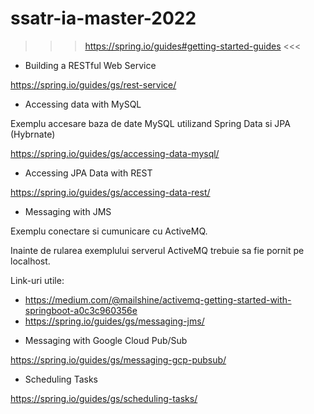 # ssatr-ia-master-2022

>>> https://spring.io/guides#getting-started-guides <<<

* Building a RESTful Web Service

https://spring.io/guides/gs/rest-service/

* Accessing data with MySQL

Exemplu accesare baza de date MySQL utilizand Spring Data si JPA (Hybrnate)

https://spring.io/guides/gs/accessing-data-mysql/

* Accessing JPA Data with REST

https://spring.io/guides/gs/accessing-data-rest/

* Messaging with JMS

Exemplu conectare si cumunicare cu ActiveMQ.

Inainte de rularea exemplului serverul ActiveMQ trebuie sa fie pornit pe localhost.

Link-uri utile:
- https://medium.com/@mailshine/activemq-getting-started-with-springboot-a0c3c960356e 
- https://spring.io/guides/gs/messaging-jms/ 

* Messaging with Google Cloud Pub/Sub 

https://spring.io/guides/gs/messaging-gcp-pubsub/ 

* Scheduling Tasks 

https://spring.io/guides/gs/scheduling-tasks/